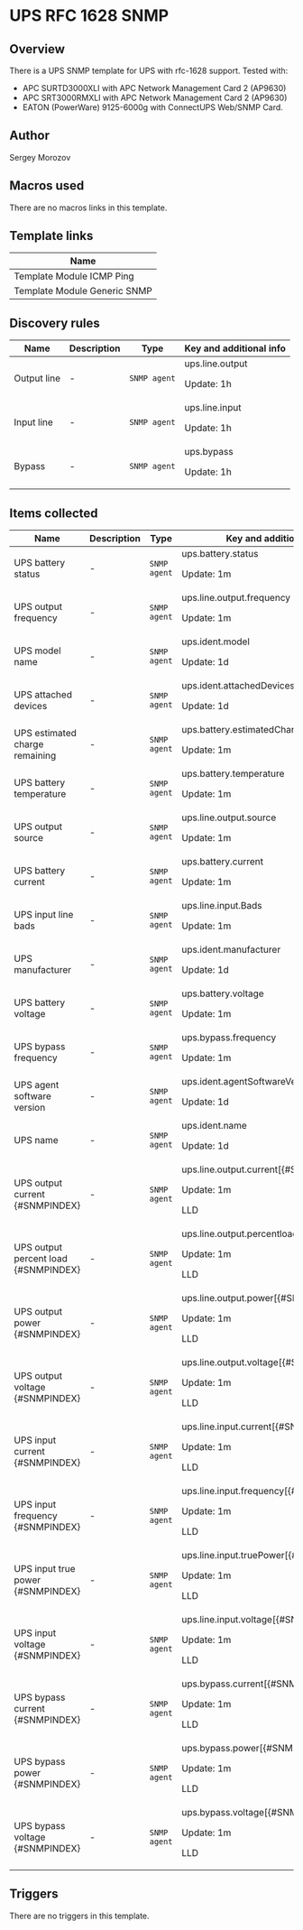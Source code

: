 # UPS RFC 1628 SNMP

## Overview

There is a UPS SNMP template for UPS with rfc-1628 support. Tested with:


* APC SURTD3000XLI with APC Network Management Card 2 (AP9630)
* APC SRT3000RMXLI with APC Network Management Card 2 (AP9630)
* EATON (PowerWare) 9125-6000g with ConnectUPS Web/SNMP Card.


## Author

Sergey Morozov

## Macros used

There are no macros links in this template.

## Template links

|Name|
|----|
|Template Module ICMP Ping|
|Template Module Generic SNMP|
## Discovery rules

|Name|Description|Type|Key and additional info|
|----|-----------|----|----|
|Output line|<p>-</p>|`SNMP agent`|ups.line.output<p>Update: 1h</p>|
|Input line|<p>-</p>|`SNMP agent`|ups.line.input<p>Update: 1h</p>|
|Bypass|<p>-</p>|`SNMP agent`|ups.bypass<p>Update: 1h</p>|
## Items collected

|Name|Description|Type|Key and additional info|
|----|-----------|----|----|
|UPS battery status|<p>-</p>|`SNMP agent`|ups.battery.status<p>Update: 1m</p>|
|UPS output frequency|<p>-</p>|`SNMP agent`|ups.line.output.frequency<p>Update: 1m</p>|
|UPS model name|<p>-</p>|`SNMP agent`|ups.ident.model<p>Update: 1d</p>|
|UPS attached devices|<p>-</p>|`SNMP agent`|ups.ident.attachedDevices<p>Update: 1d</p>|
|UPS estimated charge remaining|<p>-</p>|`SNMP agent`|ups.battery.estimatedChargeRemaining<p>Update: 1m</p>|
|UPS battery temperature|<p>-</p>|`SNMP agent`|ups.battery.temperature<p>Update: 1m</p>|
|UPS output source|<p>-</p>|`SNMP agent`|ups.line.output.source<p>Update: 1m</p>|
|UPS battery current|<p>-</p>|`SNMP agent`|ups.battery.current<p>Update: 1m</p>|
|UPS input line bads|<p>-</p>|`SNMP agent`|ups.line.input.Bads<p>Update: 1m</p>|
|UPS manufacturer|<p>-</p>|`SNMP agent`|ups.ident.manufacturer<p>Update: 1d</p>|
|UPS battery voltage|<p>-</p>|`SNMP agent`|ups.battery.voltage<p>Update: 1m</p>|
|UPS bypass frequency|<p>-</p>|`SNMP agent`|ups.bypass.frequency<p>Update: 1m</p>|
|UPS agent software version|<p>-</p>|`SNMP agent`|ups.ident.agentSoftwareVersion<p>Update: 1d</p>|
|UPS name|<p>-</p>|`SNMP agent`|ups.ident.name<p>Update: 1d</p>|
|UPS output current {#SNMPINDEX}|<p>-</p>|`SNMP agent`|ups.line.output.current[{#SNMPINDEX}]<p>Update: 1m</p><p>LLD</p>|
|UPS output percent load {#SNMPINDEX}|<p>-</p>|`SNMP agent`|ups.line.output.percentload[{#SNMPINDEX}]<p>Update: 1m</p><p>LLD</p>|
|UPS output power {#SNMPINDEX}|<p>-</p>|`SNMP agent`|ups.line.output.power[{#SNMPINDEX}]<p>Update: 1m</p><p>LLD</p>|
|UPS output voltage {#SNMPINDEX}|<p>-</p>|`SNMP agent`|ups.line.output.voltage[{#SNMPINDEX}]<p>Update: 1m</p><p>LLD</p>|
|UPS input current {#SNMPINDEX}|<p>-</p>|`SNMP agent`|ups.line.input.current[{#SNMPINDEX}]<p>Update: 1m</p><p>LLD</p>|
|UPS input frequency {#SNMPINDEX}|<p>-</p>|`SNMP agent`|ups.line.input.frequency[{#SNMPINDEX}]<p>Update: 1m</p><p>LLD</p>|
|UPS input true power {#SNMPINDEX}|<p>-</p>|`SNMP agent`|ups.line.input.truePower[{#SNMPINDEX}]<p>Update: 1m</p><p>LLD</p>|
|UPS input voltage {#SNMPINDEX}|<p>-</p>|`SNMP agent`|ups.line.input.voltage[{#SNMPINDEX}]<p>Update: 1m</p><p>LLD</p>|
|UPS bypass current {#SNMPINDEX}|<p>-</p>|`SNMP agent`|ups.bypass.current[{#SNMPINDEX}]<p>Update: 1m</p><p>LLD</p>|
|UPS bypass power {#SNMPINDEX}|<p>-</p>|`SNMP agent`|ups.bypass.power[{#SNMPINDEX}]<p>Update: 1m</p><p>LLD</p>|
|UPS bypass voltage {#SNMPINDEX}|<p>-</p>|`SNMP agent`|ups.bypass.voltage[{#SNMPINDEX}]<p>Update: 1m</p><p>LLD</p>|
## Triggers

There are no triggers in this template.

